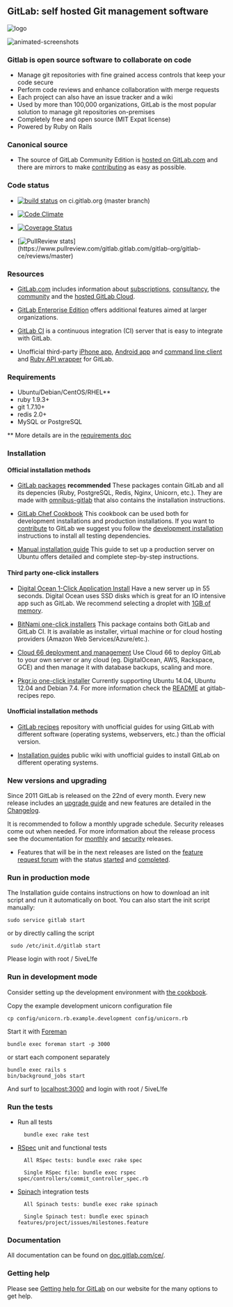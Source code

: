 ## GitLab: self hosted Git management software

![logo](https://gitlab.com/gitlab-org/gitlab-ce/raw/master/public/gitlab_logo.png)

![animated-screenshots](https://gist.github.com/fnkr/2f9badd56bfe0ed04ee7/raw/4f48806fbae97f556c2f78d8c2d299c04500cb0d/compiled.gif)

### Gitlab is open source software to collaborate on code

* Manage git repositories with fine grained access controls that keep your code secure
* Perform code reviews and enhance collaboration with merge requests
* Each project can also have an issue tracker and a wiki
* Used by more than 100,000 organizations, GitLab is the most popular solution to manage git repositories on-premises
* Completely free and open source (MIT Expat license)
* Powered by Ruby on Rails

### Canonical source

* The source of GitLab Community Edition is [hosted on GitLab.com](https://gitlab.com/gitlab-org/gitlab-ce/) and there are mirrors to make [contributing](CONTRIBUTING.md) as easy as possible.

### Code status

* [![build status](https://ci.gitlab.org/projects/1/status.png?ref=master)](https://ci.gitlab.org/projects/1?ref=master) on ci.gitlab.org (master branch)

* [![Code Climate](https://codeclimate.com/github/gitlabhq/gitlabhq.png)](https://codeclimate.com/github/gitlabhq/gitlabhq)

* [![Coverage Status](https://coveralls.io/repos/gitlabhq/gitlabhq/badge.png?branch=master)](https://coveralls.io/r/gitlabhq/gitlabhq)

* [![PullReview stats](https://www.pullreview.com/gitlab/gitlab-org/gitlab-ce/badges/master.svg?)](https://www.pullreview.com/gitlab.gitlab.com/gitlab-org/gitlab-ce/reviews/master)

### Resources

* [GitLab.com](https://www.gitlab.com/) includes information about [subscriptions](https://www.gitlab.com/subscription/), [consultancy](https://www.gitlab.com/consultancy/), the [community](https://www.gitlab.com/community/) and the [hosted GitLab Cloud](https://www.gitlab.com/cloud/).

* [GitLab Enterprise Edition](https://www.gitlab.com/gitlab-ee/) offers additional features aimed at larger organizations.

* [GitLab CI](https://www.gitlab.com/gitlab-ci/) is a continuous integration (CI) server that is easy to integrate with GitLab.

* Unofficial third-party [iPhone app](http://gitlabcontrol.com/), [Android app](https://play.google.com/store/apps/details?id=com.bd.gitlab&hl=en) and [command line client](https://github.com/drewblessing/gitlab-cli) and [Ruby API wrapper](https://github.com/NARKOZ/gitlab) for GitLab.

### Requirements

* Ubuntu/Debian/CentOS/RHEL**
* ruby 1.9.3+
* git 1.7.10+
* redis 2.0+
* MySQL or PostgreSQL

** More details are in the [requirements doc](doc/install/requirements.md)

### Installation

#### Official installation methods

* [GitLab packages](https://www.gitlab.com/downloads/) **recommended** These packages contain GitLab and all its depencies (Ruby, PostgreSQL, Redis, Nginx, Unicorn, etc.). They are made with [omnibus-gitlab](https://gitlab.com/gitlab-org/omnibus-gitlab/blob/master/README.md) that also contains the installation instructions.

* [GitLab Chef Cookbook](https://gitlab.com/gitlab-org/cookbook-gitlab/blob/master/README.md) This cookbook can be used both for development installations and production installations. If you want to [contribute](CONTRIBUTE.md) to GitLab we suggest you follow the [development installation](https://gitlab.com/gitlab-org/cookbook-gitlab/blob/master/doc/development.md) instructions to install all testing dependencies.

* [Manual installation guide](doc/install/installation.md) This guide to set up a production server on Ubuntu offers detailed and complete step-by-step instructions.

#### Third party one-click installers

* [Digital Ocean 1-Click Application Install](https://www.digitalocean.com/blog_posts/host-your-git-repositories-in-55-seconds-with-gitlab) Have a new server up in 55 seconds. Digital Ocean uses SSD disks which is great for an IO intensive app such as GitLab. We recommend selecting a droplet with [1GB of memory](https://github.com/gitlabhq/gitlabhq/blob/master/doc/install/requirements.md).

* [BitNami one-click installers](http://bitnami.com/stack/gitlab) This package contains both GitLab and GitLab CI. It is available as installer, virtual machine or for cloud hosting providers (Amazon Web Services/Azure/etc.).

* [Cloud 66 deployment and management](http://blog.cloud66.com/installing-gitlab-ubuntu/) Use Cloud 66 to deploy GitLab to your own server or any cloud (eg. DigitalOcean, AWS, Rackspace, GCE) and then manage it with database backups, scaling and more.

* [Pkgr.io one-click installer](https://pkgr.io/apps/gitlabhq/gitlabhq) Currently supporting Ubuntu 14.04, Ubuntu 12.04 and Debian 7.4. For more information check the [README](https://gitlab.com/gitlab-org/gitlab-recipes/blob/master/install/pkgr/README.md) at gitlab-recipes repo.

#### Unofficial installation methods

* [GitLab recipes](https://gitlab.com/gitlab-org/gitlab-recipes/) repository with unofficial guides for using GitLab with different software (operating systems, webservers, etc.) than the official version.

* [Installation guides](https://github.com/gitlabhq/gitlab-public-wiki/wiki/Unofficial-Installation-Guides) public wiki with unofficial guides to install GitLab on different operating systems.

### New versions and upgrading

Since 2011 GitLab is released on the 22nd of every month. Every new release includes an [upgrade guide](doc/update) and new features are detailed in the [Changelog](CHANGELOG).

It is recommended to follow a monthly upgrade schedule. Security releases come out when needed. For more information about the release process see the documentation for [monthly](https://gitlab.com/gitlab-org/gitlab-ce/blob/master/doc/release/monthly.md) and [security](https://gitlab.com/gitlab-org/gitlab-ce/blob/master/doc/release/security.md) releases.

* Features that will be in the next releases are listed on the [feature request forum](http://feedback.gitlab.com/forums/176466-general) with the status [started](http://feedback.gitlab.com/forums/176466-general/status/796456) and [completed](http://feedback.gitlab.com/forums/176466-general/status/796457).

### Run in production mode

The Installation guide contains instructions on how to download an init script and run it automatically on boot. You can also start the init script manually:

    sudo service gitlab start

or by directly calling the script

     sudo /etc/init.d/gitlab start

Please login with root / 5iveL!fe

### Run in development mode

Consider setting up the development environment with [the cookbook](https://gitlab.com/gitlab-org/cookbook-gitlab/blob/master/README.md#installation).

Copy the example development unicorn configuration file

    cp config/unicorn.rb.example.development config/unicorn.rb

Start it with [Foreman](https://github.com/ddollar/foreman)

    bundle exec foreman start -p 3000

or start each component separately

    bundle exec rails s
    bin/background_jobs start

And surf to [localhost:3000](http://localhost:3000/) and login with root / 5iveL!fe

### Run the tests

* Run all tests

        bundle exec rake test

* [RSpec](http://rspec.info/) unit and functional tests

        All RSpec tests: bundle exec rake spec

        Single RSpec file: bundle exec rspec spec/controllers/commit_controller_spec.rb

* [Spinach](https://github.com/codegram/spinach) integration tests

        All Spinach tests: bundle exec rake spinach

        Single Spinach test: bundle exec spinach features/project/issues/milestones.feature


### Documentation

All documentation can be found on [doc.gitlab.com/ce/](http://doc.gitlab.com/ce/).

### Getting help

Please see [Getting help for GitLab](https://www.gitlab.com/getting-help/) on our website for the many options to get help.
